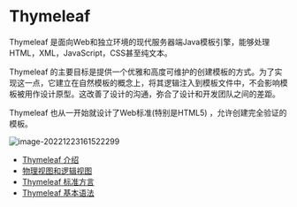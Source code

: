 # Thymeleaf

Thymeleaf 是面向Web和独立环境的现代服务器端Java模板引擎，能够处理HTML，XML，JavaScript，CSS甚至纯文本。

Thymeleaf 的主要目标是提供一个优雅和高度可维护的创建模板的方式。为了实现这一点，它建立在自然模板的概念上，将其逻辑注入到模板文件中，不会影响模板被用作设计原型。这改善了设计的沟通，弥合了设计和开发团队之间的差距。

Thymeleaf 也从一开始就设计了Web标准(特别是HTML5) ，允许创建完全验证的模板。

![image-20221223161522299](https://cdn.jsdelivr.net/gh/letengzz/Two-C@main/img/Java/202212231615044.png)

- [Thymeleaf 介绍](Basis/thymeleaf_introduce.md)
- [物理视图和逻辑视图](Basis/view.md)
- [Thymeleaf 标准方言](Basis/standard_dialect.md)
- [Thymeleaf 基本语法](Basis/grammar.md)

